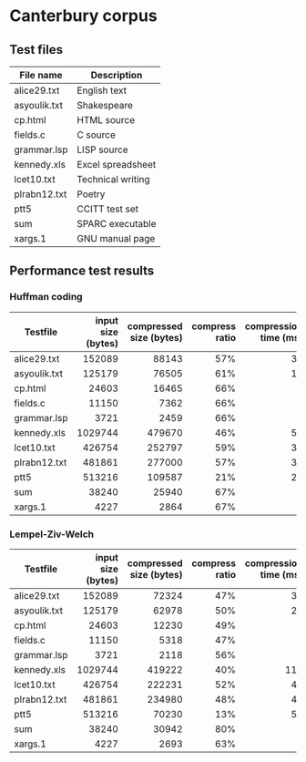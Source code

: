 # Canterbury corpus

## Test files
File name | Description
--- | ---
alice29.txt | English text
asyoulik.txt | Shakespeare
cp.html | HTML source
fields.c | C source
grammar.lsp | LISP source
kennedy.xls | Excel spreadsheet
lcet10.txt | Technical writing
pl‌rabn12.txt | Poetry
ptt5 | CCITT test set
sum | SPARC executable
xargs.1 | GNU manual page

## Performance test results

### Huffman coding
Testfile | input size (bytes) | compressed size (bytes) | compress ratio | compression time (ms) | decompression time (ms)
--- | ---: | ---: | ---: | ---: | ---:
alice29.txt | 152089 | 88143 | 57% | 30 | 17
asyoulik.txt | 125179 | 76505 | 61% | 11 | 10
cp.html | 24603 | 16465 | 66% | 3 | 1
fields.c | 11150 | 7362 | 66% | 1 | 1
grammar.lsp | 3721 | 2459 | 66% | 0 | 1
kennedy.xls | 1029744 | 479670 | 46% | 59 | 34
lcet10.txt | 426754 | 252797 | 59% | 32 | 25
plrabn12.txt | 481861 | 277000 | 57% | 35 | 20
ptt5 | 513216 | 109587 | 21% | 25 | 14
sum | 38240 | 25940 | 67% | 4 | 2
xargs.1 | 4227 | 2864 | 67% | 0 | 1

### Lempel-Ziv-Welch
Testfile | input size (bytes) | compressed size (bytes) | compress ratio | compression time (ms) | decompression time (ms)
--- | ---: | ---: | ---: | ---: | ---:
alice29.txt | 152089 | 72324 | 47% | 32 | 18
asyoulik.txt | 125179 | 62978 | 50% | 20 | 12
cp.html | 24603 | 12230 | 49% | 4 | 2
fields.c | 11150 | 5318 | 47% | 2 | 1
grammar.lsp | 3721 | 2118 | 56% | 1 | 1
kennedy.xls | 1029744 | 419222 | 40% | 118 | 47
lcet10.txt | 426754 | 222231 | 52% | 42 | 20
plrabn12.txt | 481861 | 234980 | 48% | 47 | 22
ptt5 | 513216 | 70230 | 13% | 58 | 15
sum | 38240 | 30942 | 80% | 5 | 2
xargs.1 | 4227 | 2693 | 63% | 1 | 0